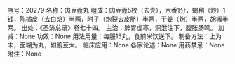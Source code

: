 序号：20279
名称：肉豆蔻丸
组成：肉豆蔻5枚（去壳），木香1分，蝎稍（炒）1钱，陈橘皮（去白焙）半两，附子（炮裂去皮脐）半两，干姜（炮）半两，胡椒半两。
出处：《圣济总录》卷七十四。
主治：脾胃虚寒，洞泄注下，腹胀肠鸣。
加减：None
功效：None
用法用量：每服15丸，食前米饮送下。
制备方法：上为末，面糊为丸，如豌豆大。
临床应用：None
各家论述：None
用药禁忌：None
附注：None

